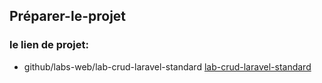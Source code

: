 ## Préparer-le-projet

### le lien de projet:
- github/labs-web/lab-crud-laravel-standard
[lab-crud-laravel-standard](https://github.com/labs-web/lab-crud-laravel-standard)